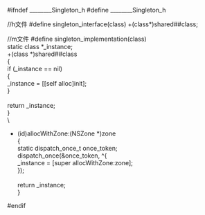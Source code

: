 
#ifndef ________Singleton_h
#define ________Singleton_h

//h文件
#define singleton_interface(class)  +(class*)shared##class;

//m文件
#define singleton_implementation(class) \
static class  *_instance;\
+(class *)shared##class      \
{                                             \
    if (_instance == nil)           \
    {\
        _instance = [[self alloc]init];\
    }\
    \
    return _instance;\
}\
\
+ (id)allocWithZone:(NSZone *)zone\
{\
    static dispatch_once_t once_token;\
    dispatch_once(&once_token, ^{\
        _instance = [super allocWithZone:zone];\
    });\
    \
    return _instance;\
}

#endif


